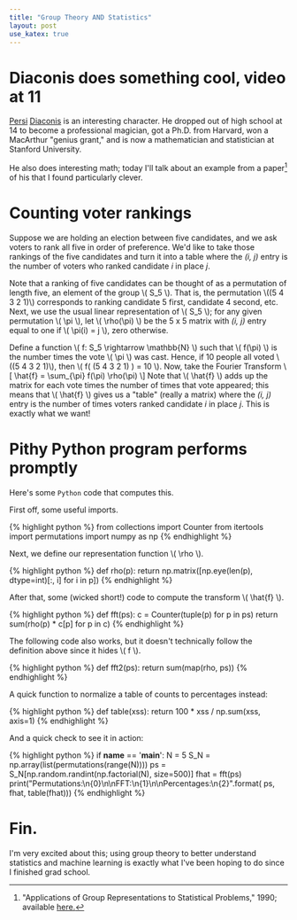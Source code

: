 ```yaml
---
title: "Group Theory AND Statistics"
layout: post
use_katex: true
---
```


# Diaconis does something cool, video at 11
[Persi](http://statweb.stanford.edu/~cgates/PERSI/)
[Diaconis](http://en.wikipedia.org/wiki/Persi_Diaconis) is an interesting
character. He dropped out of high school at 14 to become a professional
magician, got a Ph.D. from Harvard, won a MacArthur "genius grant," and is now
a mathematician and statistician at Stanford University.

He also does interesting math; today I'll talk about an example from
a paper[^1] of his that I found particularly clever.

# Counting voter rankings
Suppose we are holding an election between five candidates, and we ask voters
to rank all five in order of preference. We'd like to take those rankings of
the five candidates and turn it into a table where the *(i, j)* entry is the
number of voters who ranked candidate *i* in place *j*.

Note that a ranking of five candidates can be thought of as a permutation of
length five, an element of the group \\( S_5 \\). That is, the permutation
\\((5 4 3 2 1)\\) corresponds to ranking candidate 5 first, candidate 4 second,
etc. Next, we use the usual linear representation of \\( S_5 \\); for any given
permutation \\( \pi \\), let \\( \rho(\pi) \\) be the 5 x 5 matrix with *(i,
j)* entry equal to one if \\( \pi(i) = j \\), zero otherwise.

Define a function \\( f: S_5 \rightarrow \mathbb{N} \\) such that
\\( f(\pi) \\) is the number times the vote \\( \pi \\) was cast. Hence, if 10
people all voted \\((5 4 3 2 1)\\), then \\( f( (5 4 3 2 1) ) = 10 \\). Now,
take the Fourier Transform
\\[
    \hat{f} = \sum_{\pi} f(\pi) \rho(\pi)
\\]
Note that \\( \hat{f} \\) adds up the matrix for each vote times the number
of times that vote appeared; this means that \\( \hat{f} \\) gives us
a "table" (really a matrix) where the *(i, j)* entry is the number of times
voters ranked candidate *i* in place *j*. This is exactly what we want!

# Pithy Python program performs promptly
Here's some `Python` code that computes this.

First off, some useful imports.

{% highlight python %}
from collections import Counter
from itertools import permutations
import numpy as np
{% endhighlight %}

Next, we define our representation function \\( \rho \\).

{% highlight python %}
def rho(p):
    return np.matrix([np.eye(len(p), dtype=int)[:, i] for i in p])
{% endhighlight %}

After that, some (wicked short!) code to compute the transform
\\( \hat{f} \\).

{% highlight python %}
def fft(ps):
    c = Counter(tuple(p) for p in ps)
    return sum(rho(p) * c[p] for p in c)
{% endhighlight %}

The following code also works, but it doesn't technically follow the definition
above since it hides \\( f \\).

{% highlight python %}
def fft2(ps):
    return sum(map(rho, ps))
{% endhighlight %}

A quick function to normalize a table of counts to percentages instead:

{% highlight python %}
def table(xss):
    return 100 * xss / np.sum(xss, axis=1)
{% endhighlight %}

And a quick check to see it in action:

{% highlight python %}
if __name__ == '__main__':
    N = 5
    S_N = np.array(list(permutations(range(N))))
    ps = S_N[np.random.randint(np.factorial(N), size=500)]
    fhat = fft(ps)
    print("Permutations:\n{0}\n\nFFT:\n{1}\n\nPercentages:\n{2}".format(
            ps, fhat, table(fhat)))
{% endhighlight %}

# Fin.
I'm very excited about this; using group theory to better understand statistics
and machine learning is exactly what I've been hoping to do since I finished
grad school.

[^1]: "Applications of Group Representations to Statistical Problems," 1990; available [here.](http://www.mathunion.org/ICM/ICM1990.2/Main/icm1990.2.1037.1048.ocr.pdf)
